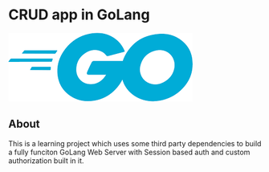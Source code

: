 # CRUD app in GoLang

![alt text](image.png)

## About

This is a learning project which uses some third party dependencies to build a fully funciton GoLang Web Server with Session based auth and custom authorization built in it.
